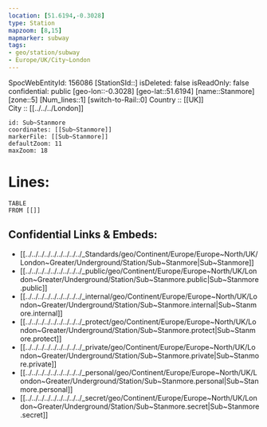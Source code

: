 ```yaml
---
location: [51.6194,-0.3028] 
type: Station 
mapzoom: [8,15] 
mapmarker: subway 
tags:
- geo/station/subway
- Europe/UK/City~London
---
```

SpocWebEntityId: 156086
[StationSId::] 
isDeleted: false
isReadOnly: false
confidential: public
[geo-lon::-0.3028] 
[geo-lat::51.6194] 
[name::Stanmore] 
[zone::5] 
[Num_lines::1] 
[switch-to-Rail::0] 
Country :: [[UK]]  
City :: [[../../../London]]  


```leaflet
id: Sub~Stanmore
coordinates: [[Sub~Stanmore]] 
markerFile: [[Sub~Stanmore]] 
defaultZoom: 11 
maxZoom: 18
```


# Lines: 
```dataview
TABLE 
FROM [[]] 
```

## Confidential Links & Embeds: 
- [[../../../../../../../../../_Standards/geo/Continent/Europe/Europe~North/UK/London~Greater/Underground/Station/Sub~Stanmore|Sub~Stanmore]] 
- [[../../../../../../../../../_public/geo/Continent/Europe/Europe~North/UK/London~Greater/Underground/Station/Sub~Stanmore.public|Sub~Stanmore.public]] 
- [[../../../../../../../../../_internal/geo/Continent/Europe/Europe~North/UK/London~Greater/Underground/Station/Sub~Stanmore.internal|Sub~Stanmore.internal]] 
- [[../../../../../../../../../_protect/geo/Continent/Europe/Europe~North/UK/London~Greater/Underground/Station/Sub~Stanmore.protect|Sub~Stanmore.protect]] 
- [[../../../../../../../../../_private/geo/Continent/Europe/Europe~North/UK/London~Greater/Underground/Station/Sub~Stanmore.private|Sub~Stanmore.private]] 
- [[../../../../../../../../../_personal/geo/Continent/Europe/Europe~North/UK/London~Greater/Underground/Station/Sub~Stanmore.personal|Sub~Stanmore.personal]] 
- [[../../../../../../../../../_secret/geo/Continent/Europe/Europe~North/UK/London~Greater/Underground/Station/Sub~Stanmore.secret|Sub~Stanmore.secret]] 
